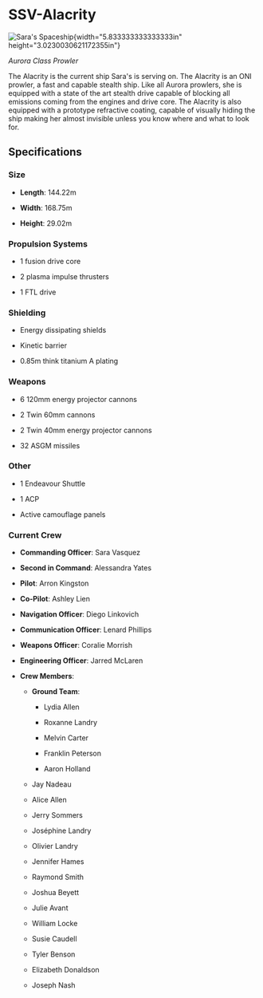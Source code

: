 SSV-Alacrity
============

![Sara's Spaceship](media/image1.jpg){width="5.833333333333333in"
height="3.0230030621172355in"}

*Aurora Class Prowler*

The Alacrity is the current ship Sara's is serving on. The Alacrity is
an ONI prowler, a fast and capable stealth ship. Like all Aurora
prowlers, she is equipped with a state of the art stealth drive capable
of blocking all emissions coming from the engines and drive core. The
Alacrity is also equipped with a prototype refractive coating, capable
of visually hiding the ship making her almost invisible unless you know
where and what to look for.

Specifications
--------------

### Size

-   **Length**: 144.22m

-   **Width**: 168.75m

-   **Height**: 29.02m

### Propulsion Systems

-   1 fusion drive core

-   2 plasma impulse thrusters

-   1 FTL drive

### Shielding

-   Energy dissipating shields

-   Kinetic barrier

-   0.85m think titanium A plating

### Weapons

-   6 120mm energy projector cannons

-   2 Twin 60mm cannons

-   2 Twin 40mm energy projector cannons

-   32 ASGM missiles

### Other

-   1 Endeavour Shuttle

-   1 ACP

-   Active camouflage panels

### Current Crew

-   **Commanding Officer**: Sara Vasquez

-   **Second in Command**: Alessandra Yates

-   **Pilot**: Arron Kingston

-   **Co-Pilot**: Ashley Lien

-   **Navigation Officer**: Diego Linkovich

-   **Communication Officer**: Lenard Phillips

-   **Weapons Officer**: Coralie Morrish

-   **Engineering Officer**: Jarred McLaren

-   **Crew Members**:

    -   **Ground Team**:

        -   Lydia Allen

        -   Roxanne Landry

        -   Melvin Carter

        -   Franklin Peterson

        -   Aaron Holland

    -   Jay Nadeau

    -   Alice Allen

    -   Jerry Sommers

    -   Joséphine Landry

    -   Olivier Landry

    -   Jennifer Hames

    -   Raymond Smith

    -   Joshua Beyett

    -   Julie Avant

    -   William Locke

    -   Susie Caudell

    -   Tyler Benson

    -   Elizabeth Donaldson

    -   Joseph Nash
